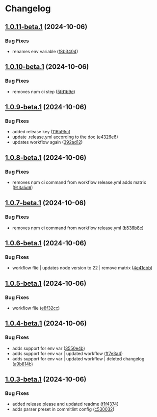# Changelog

## [1.0.11-beta.1](https://github.com/moeen-mahmud/react-native-floating-tab/compare/v1.0.10-beta.1...v1.0.11-beta.1) (2024-10-06)


### Bug Fixes

* renames env variable ([f8b3404](https://github.com/moeen-mahmud/react-native-floating-tab/commit/f8b3404e4bec22907ad8efd2ff4f6c1b3b90f780))

## [1.0.10-beta.1](https://github.com/moeen-mahmud/react-native-floating-tab/compare/v1.0.9-beta.1...v1.0.10-beta.1) (2024-10-06)


### Bug Fixes

* removes npm ci step ([5fd1b9e](https://github.com/moeen-mahmud/react-native-floating-tab/commit/5fd1b9ef5fc504bbfc3d5409d915b4b8f2fea712))

## [1.0.9-beta.1](https://github.com/moeen-mahmud/react-native-floating-tab/compare/v1.0.8-beta.1...v1.0.9-beta.1) (2024-10-06)


### Bug Fixes

* added release key ([116b95c](https://github.com/moeen-mahmud/react-native-floating-tab/commit/116b95c551b3cfdd441faa7c3353e83be1af7220))
* update .release.yml according to the doc ([e4326e6](https://github.com/moeen-mahmud/react-native-floating-tab/commit/e4326e6d8a30367ef170463ce89783712247a74f))
* updates workflow again ([392ad12](https://github.com/moeen-mahmud/react-native-floating-tab/commit/392ad12f6b903359082a22fdd061c02dff4bee78))

## [1.0.8-beta.1](https://github.com/moeen-mahmud/react-native-floating-tab/compare/v1.0.7-beta.1...v1.0.8-beta.1) (2024-10-06)


### Bug Fixes

* removes npm ci command from workflow release.yml adds matrix ([913a5d6](https://github.com/moeen-mahmud/react-native-floating-tab/commit/913a5d68acea822071c04366465fd558b8898c19))

## [1.0.7-beta.1](https://github.com/moeen-mahmud/react-native-floating-tab/compare/v1.0.6-beta.1...v1.0.7-beta.1) (2024-10-06)


### Bug Fixes

* removes npm ci command from workflow release.yml ([b536b8c](https://github.com/moeen-mahmud/react-native-floating-tab/commit/b536b8c5c1e84e6deba481b93a733cfedf973843))

## [1.0.6-beta.1](https://github.com/moeen-mahmud/react-native-floating-tab/compare/v1.0.5-beta.1...v1.0.6-beta.1) (2024-10-06)


### Bug Fixes

* workflow flie | updates node version to 22 | remove matrix ([4e41cbb](https://github.com/moeen-mahmud/react-native-floating-tab/commit/4e41cbb46865c34fbf7cb52e44da260a216c748c))

## [1.0.5-beta.1](https://github.com/moeen-mahmud/react-native-floating-tab/compare/v1.0.4-beta.1...v1.0.5-beta.1) (2024-10-06)


### Bug Fixes

* workflow flie ([e8f32cc](https://github.com/moeen-mahmud/react-native-floating-tab/commit/e8f32ccba1c574be977f2e5eafdeac8e171b8027))

## [1.0.4-beta.1](https://github.com/moeen-mahmud/react-native-floating-tab/compare/v1.0.3-beta.1...v1.0.4-beta.1) (2024-10-06)


### Bug Fixes

* adds support for env var ([3550e4b](https://github.com/moeen-mahmud/react-native-floating-tab/commit/3550e4bfa97b4733054e46de69c5dcfdf18bf39f))
* adds support for env var | updated workflow ([ff7e3a4](https://github.com/moeen-mahmud/react-native-floating-tab/commit/ff7e3a42a98a8d40f774274d6a69c500de3fff08))
* adds support for env var | updated workflow | deleted changelog ([a9b814b](https://github.com/moeen-mahmud/react-native-floating-tab/commit/a9b814b675ffc9d8bd0f3fc2a65f06cfc1702329))

## [1.0.3-beta.1](https://github.com/moeen-mahmud/react-native-floating-tab/compare/v1.0.2-beta.1...v1.0.3-beta.1) (2024-10-06)


### Bug Fixes

* added release please and updated readme ([f1f4374](https://github.com/moeen-mahmud/react-native-floating-tab/commit/f1f43747fa00c41d64abadc6dddb54a8a933477b))
* adds parser preset in commitlint config ([c530032](https://github.com/moeen-mahmud/react-native-floating-tab/commit/c53003222220301342ca60671742d37423d69ddc))
